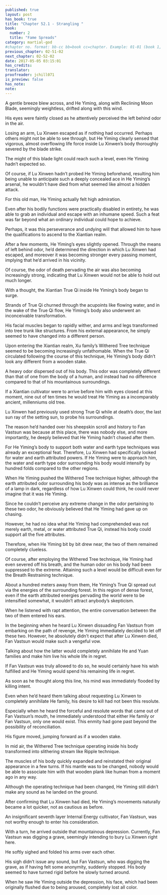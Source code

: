 ```yaml
---
published: true
layout: post
has_book: true
title: "Chapter 52.1 - Strangling "
book:
  number: 2
  title: "Fame Spreads"
category: martial-god
#chapter no. format: bb-cc bb=book cc=chapter. Example: 01-01 (book 1, chapter 1)
previous_chapter: 02-51-02
next_chapter: 02-52-02
date: 2017-05-05 03:15:01 
has_credits:
translator:
proofreader: jchill071
is_preview: false
has_note: 
note: 
---
```

A gentle breeze blew across, and He Yiming, along with Reclining Moon Blade, seemingly weightless, drifted along with this wind.

His eyes were faintly closed as he attentively perceived the left behind odor in the air.

Losing an arm, Lu Xinwen escaped as if nothing had occurred. Perhaps others might not be able to see through, but He Yiming clearly sensed that vigorous, almost overflowing life force inside Lu Xinwen’s body thoroughly severed by the blade strike.

The might of this blade light could reach such a level, even He Yiming hadn’t expected so.
<!--more-->

Of course, if Lu Xinwen hadn’t probed He Yiming beforehand, resulting him being unable to anticipate such a deeply concealed ace in He Yiming’s arsenal, he wouldn’t have died from what seemed like almost a hidden attack.

For this old man, He Yiming actually felt high admiration.

Even after his bodily functions were practically disabled in entirety, he was able to grab an individual and escape with an inhumane speed. Such a feat was far beyond what an ordinary individual could hope to achieve.

Perhaps, it was this perseverance and undying will that allowed him to have the qualifications to ascend to the Xiantian realm.

After a few moments, He Yiming’s eyes slightly opened. Through the means of left behind odor, he’d determined the direction in which Lu Xinwen had escaped, and moreover it was becoming stronger every passing moment, implying that he’d arrived in his vicinity.

Of course, the odor of death pervading the air was also becoming increasingly strong, indicating that Lu Xinwen would not be able to hold out much longer.

With a thought, the Xiantian True Qi inside He Yiming’s body began to surge.

Strands of True Qi churned through the acupoints like flowing water, and in the wake of the True Qi flow, He Yiming’s body also underwent an inconceivable transformation.

His facial muscles began to rapidly wither, and arms and legs transformed into tree trunk like structures. From his external appearance, he simply seemed to have changed into a different person.

Upon entering the Xiantian realm, Xu family’s Withered Tree technique seemed to be becoming increasingly unfathomable. When the True Qi circulated following the course of this technique, He Yiming’s body didn’t look any different from a wooden stake.

A heavy odor dispersed out of his body. This odor was completely different than that of one from the body of a human, and instead had no difference compared to that of his mountainous surroundings.

If a Xiantian cultivator were to arrive before him with eyes closed at this moment, nine out of ten times he would treat He Yiming as a incomparably ancient, millenniums old tree.

Lu Xinwen had previously used strong True Qi while at death’s door, the last sun ray of the setting sun, to probe his surroundings.

The reason he’d handed over his sheepskin scroll and history to Fan Vastsun was because at this place, there was nobody else, and more importantly, he deeply believed that He Yiming hadn’t chased after them.

For He Yiming’s body to support both water and earth type techniques was already an exceptional feat. Therefore, Lu Xinwen had specifically looked for water and earth attributed powers. If He Yiming were to approach him, the water and earth type odor surrounding his body would intensify by hundred folds compared to the other regions.

When He Yiming pushed the Withered Tree technique higher, although the earth attributed odor surrounding his body was as intense as the brilliance of a lamp in dark, regardless of how Lu Xinwen could think, he could never imagine that it was He Yiming.

Since he couldn’t perceive any extreme change in the odor pertaining to these two odor, he obviously believed that He Yiming had gave up on chasing.

However, he had no idea what He Yiming had comprehended was not merely earth, metal, or water attributed True Qi, instead his body could support all the five attributes.

Therefore, when He Yiming bit by bit drew near, the two of them remained completely clueless.

Of course, after employing the Withered Tree technique, He Yiming had even severed off his breath, and the human odor on his body had been suppressed to the extreme. Attaining such a level would be difficult even for the Breath Restraining technique.

About a hundred meters away from them, He Yiming’s True Qi spread out via the energies of the surrounding forest. In this region of dense forest, even if the earth attributed energies pervading the world were to be intensified somewhat, it wouldn’t attract anybody’s skepticism.

When he listened with rapt attention, the entire conversation between the two of them entered his ears.

In the beginning when he heard Lu Xinwen dissuading Fan Vastsun from embarking on the path of revenge, He Yiming immediately decided to let off these two. However, he absolutely didn’t expect that after Lu Xinwen died, Fan Vastsun would make such a vengeful vow.

Talking about how the latter would completely annihilate He and Yuan families and make him live his whole life in regret.

If Fan Vastsun was truly allowed to do so, he would certainly have his wish fulfilled and He Yiming would spend his remaining life in regret.

As soon as he thought along this line, his mind was immediately flooded by killing intent.

Even when he’d heard them talking about requesting Lu Xinwen to completely annihilate He family, his desire to kill had not been this resolute.

Especially when he heard the forceful and resolute words that came out of Fan Vastsun’s mouth, he immediately understood that either He family or Fan Vastsun, only one would exist. This enmity had gone past beyond the possibility of reconciliation.

His figure moved, jumping forward as if a wooden stake.

In mid air, the Withered Tree technique operating inside his body transformed into slithering stream like Ripple technique.

The muscles of his body quickly expanded and reinstated their original appearance in a few turns. If his mantle was to be changed, nobody would be able to associate him with that wooden plank like human from a moment ago in any way.

Although the operating technique had been changed, He Yiming still didn’t make any sound as he landed on the ground.

After confirming that Lu Xinwen had died, He Yiming’s movements naturally became a lot quicker, not as cautious as before.

An insignificant seventh layer Internal Energy cultivator, Fan Vastsun, was not worthy enough to enter his consideration.

With a turn, he arrived outside that mountainous depression. Currently, Fan Vastsun was digging a grave, seemingly intending to bury Lu Xinwen right here.

He softly sighed and folded his arms over each other.

His sigh didn’t issue any sound, but Fan Vastsun, who was digging the grave, as if having felt some anonymity, suddenly stopped. His body seemed to have turned rigid before he slowly turned around.

When he saw He Yiming outside the depression, his face, which had been originally flushed due to being aroused, completely lost all color.
